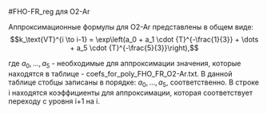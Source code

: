 #FHO-FR_reg для O2-Ar

Аппроксимационные формулы для O2-Ar представлены в общем виде:
$$k_\text{VT}^{i \to i-1} = \exp\left(a_0 + a_1 \cdot {T}^{-\frac{1}{3}} + \dots + a_5 \cdot {T}^{-\frac{5}{3}}\right),$$

где $a_0, ..., a_5$ - необходимые для аппроксимации значения, которые находятся в таблице - coefs_for_poly_FHO_FR_O2-Ar.txt. В данной таблице стобцы записаны в порядке: $a_0, ..., a_5$, соответственно. В строке i находятся коэффициенты для аппроксимации, которая соответствует переходу с уровня i+1 на i.